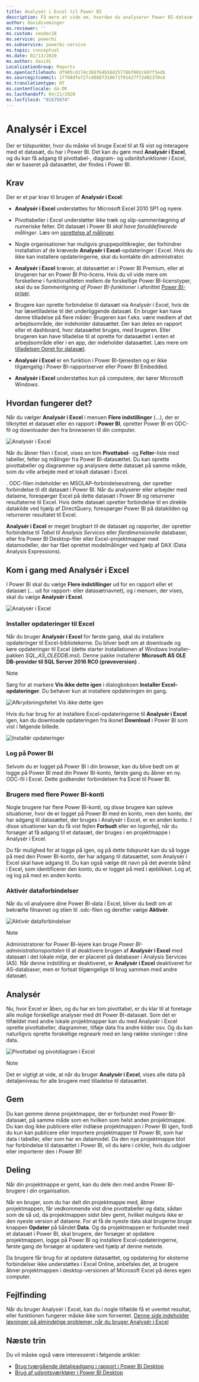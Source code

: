 ```yaml
---
title: Analysér i Excel til Power BI
description: Få mere at vide om, hvordan du analyserer Power BI-datasæt i Excel
author: davidiseminger
ms.reviewer: ''
ms.custom: seodec18
ms.service: powerbi
ms.subservice: powerbi-service
ms.topic: conceptual
ms.date: 02/13/2020
ms.author: davidi
LocalizationGroup: Reports
ms.openlocfilehash: df905c4174c366f64b58d257786f002c607f3edb
ms.sourcegitcommit: 1f768dfef27cd8887318671f91427f72d02370c6
ms.translationtype: HT
ms.contentlocale: da-DK
ms.lasthandoff: 04/21/2020
ms.locfileid: "81675674"
---
```

# <a name="analyze-in-excel"></a>Analysér i Excel
Der er tidspunkter, hvor du måske vil bruge Excel til at få vist og interagere med et datasæt, du har i Power BI. Det kan du gøre med **Analysér i Excel**, og du kan få adgang til pivottabel-, diagram- og udsnitsfunktioner i Excel, der er baseret på datasættet, der findes i Power BI.

## <a name="requirements"></a>Krav
Der er et par krav til brugen af **Analysér i Excel**:

* **Analysér i Excel** understøttes for Microsoft Excel 2010 SP1 og nyere.

* Pivottabeller i Excel understøtter ikke træk og slip-sammenlægning af numeriske felter. Dit datasæt i Power BI *skal have foruddefinerede målinger*. Læs om [oprettelse af målinger](desktop-measures.md).
* Nogle organisationer har muligvis gruppepolitikregler, der forhindrer installation af de krævede **Analysér i Excel**-opdateringer i Excel. Hvis du ikke kan installere opdateringerne, skal du kontakte din administrator.
* **Analysér i Excel** kræver, at datasættet er i Power BI Premium, eller at brugeren har en Power BI Pro-licens. Hvis du vil vide mere om forskellene i funktionaliteten mellem de forskellige Power BI-licenstyper, skal du se _Sammenligning af Power BI-funktioner_ i afsnittet [Power BI-priser](https://powerbi.microsoft.com/pricing/).
* Brugere kan oprette forbindelse til datasæt via Analysér i Excel, hvis de har læsetilladelse til det underliggende datasæt.  En bruger kan have denne tilladelse på flere måder: Brugeren kan f.eks. være medlem af det arbejdsområde, der indeholder datasættet. Der kan deles en rapport eller et dashboard, hvor datasættet bruges, med brugeren. Eller brugeren kan have tilladelse til at oprette for datasættet i enten et arbejdsområde eller i en app, der indeholder datasættet. Læs mere om [tilladelsen Opret for datasæt](service-datasets-build-permissions.md).
* **Analysér i Excel** er en funktion i Power BI-tjenesten og er ikke tilgængelig i Power BI-rapportserver eller Power BI Embedded. 
* **Analysér i Excel** understøttes kun på computere, der kører Microsoft Windows.

## <a name="how-does-it-work"></a>Hvordan fungerer det?
Når du vælger **Analysér i Excel** i menuen **Flere indstillinger** (...), der er tilknyttet et datasæt eller en rapport i **Power BI**, opretter Power BI en ODC-fil og downloader den fra browseren til din computer.

![Analysér i Excel](media/service-analyze-in-excel/power-bi-analyze-in-excel.png)

Når du åbner filen i Excel, vises en tom **Pivottabel**- og **Felter**-liste med tabeller, felter og målinger fra Power BI-datasættet. Du kan oprette pivottabeller og diagrammer og analysere dette datasæt på samme måde, som du ville arbejde med et lokalt datasæt i Excel.

. ODC-filen indeholder en MSOLAP-forbindelsesstreng, der opretter forbindelse til dit datasæt i Power BI. Når du analyserer eller arbejder med dataene, forespørger Excel på dette datasæt i Power BI og returnerer resultaterne til Excel. Hvis dette datasæt opretter forbindelse til en direkte datakilde ved hjælp af DirectQuery, forespørger Power BI på datakilden og returnerer resultatet til Excel.

**Analysér i Excel** er meget brugbart til de datasæt og rapporter, der opretter forbindelse til *Tabel til Analysis Services* eller *flerdimensionelle* databaser, eller fra Power BI Desktop-filer eller Excel-projektmapper med datamodeller, der har fået oprettet modelmålinger ved hjælp af DAX (Data Analysis Expressions).

## <a name="get-started-with-analyze-in-excel"></a>Kom i gang med Analysér i Excel
I Power BI skal du vælge **Flere indstillinger** ud for en rapport eller et datasæt (... ud for rapport- eller datasætnavnet), og i menuen, der vises, skal du vælge **Analysér i Excel**.

![Analysér i Excel](media/service-analyze-in-excel/power-bi-analyze-menu.png)

### <a name="install-excel-updates"></a>Installer opdateringer til Excel
Når du bruger **Analysér i Excel** for første gang, skal du installere opdateringer til Excel-bibliotekerne. Du bliver bedt om at downloade og køre opdateringer til Excel (dette starter installationen af Windows Installer-pakken *SQL_AS_OLEDDB.msi*). Denne pakke installerer **Microsoft AS OLE DB-provider til SQL Server 2016 RC0 (prøveversion)** .

> [!NOTE]
> Sørg for at markere **Vis ikke dette igen** i dialogboksen **Installer Excel-opdateringer**. Du behøver kun at installere opdateringen én gang.
> 
> 

![Afkrydsningsfeltet Vis ikke dette igen](media/service-analyze-in-excel/pbi_anlz_excel_dontshow.png)

Hvis du har brug for at installere Excel-opdateringerne til **Analysér i Excel** igen, kan du downloade opdateringen fra ikonet **Download** i Power BI som vist i følgende billede.

![Installér opdateringer](media/service-analyze-in-excel/pbi_anlz_excel_download_again.png)

### <a name="sign-in-to-power-bi"></a>Log på Power BI
Selvom du er logget på Power BI i din browser, kan du blive bedt om at logge på Power BI med din Power BI-konto, første gang du åbner en ny. ODC-fil i Excel. Dette godkender forbindelsen fra Excel til Power BI.

### <a name="users-with-multiple-power-bi-accounts"></a>Brugere med flere Power BI-konti
Nogle brugere har flere Power BI-konti, og disse brugere kan opleve situationer, hvor de er logget på Power BI med én konto, men den konto, der har adgang til datasættet, der bruges i Analysér i Excel, er en anden konto. I disse situationer kan du få vist fejlen **Forbudt** eller en logonfejl, når du forsøger at få adgang til et datasæt, der bruges i en projektmappe i Analysér i Excel.

Du får mulighed for at logge på igen, og på dette tidspunkt kan du så logge på med den Power BI-konto, der har adgang til datasættet, som Analysér i Excel skal have adgang til. Du kan også vælge dit navn på det øverste bånd i Excel, som identificerer den konto, du er logget på med i øjeblikket. Log af, og log på med en anden konto.

### <a name="enable-data-connections"></a>Aktivér dataforbindelser
Når du vil analysere dine Power BI-data i Excel, bliver du bedt om at bekræfte filnavnet og stien til .odc-filen og derefter vælge **Aktivér**.

![Aktivér dataforbindelser](media/service-analyze-in-excel/pbi_anlz_excel_enable.png)

> [!NOTE]
> Administratorer for Power BI-lejere kan bruge *Power BI-administrationsportalen* til at deaktivere brugen af **Analysér i Excel** med datasæt i det lokale miljø, der er placeret på databaser i Analysis Services (AS). Når denne indstilling er deaktiveret, er **Analysér i Excel** deaktiveret for AS-databaser, men er fortsat tilgængelige til brug sammen med andre datasæt.
> 
> 

## <a name="analyze-away"></a>Analysér
Nu, hvor Excel er åben, og du har en tom pivottabel, er du klar til at foretage alle mulige forskellige analyser med dit Power BI-datasæt. Som det er tilfældet med andre lokale projektmapper kan du med Analysér i Excel oprette pivottabeller, diagrammer, tilføje data fra andre kilder osv. Og du kan naturligvis oprette forskellige regneark med en lang række visninger i dine data.

![Pivottabel og pivotdiagram i Excel](media/service-analyze-in-excel/pbi_anlz_excel_chart.png)

> [!NOTE]
> Det er vigtigt at vide, at når du bruger **Analysér i Excel**, vises alle data på detaljeniveau for alle brugere med tilladelse til datasættet.
> 
> 

## <a name="save"></a>Gem
Du kan gemme denne projektmappe, der er forbundet med Power BI-datasæt, på samme måde som en hvilken som helst anden projektmappe. Du kan dog ikke publicere eller indlæse projektmappen i Power BI igen, fordi du kun kan publicere eller importere projektmapper til Power BI, som har data i tabeller, eller som har en datamodel. Da den nye projektmappe blot har forbindelse til datasættet i Power BI, vil du køre i cirkler, hvis du udgiver eller importerer den i Power BI!

## <a name="share"></a>Deling
Når din projektmappe er gemt, kan du dele den med andre Power BI-brugere i din organisation.

Når en bruger, som du har delt din projektmappe med, åbner projektmappen, får vedkommende vist dine pivottabeller og data, sådan som de så ud, da projektmappen sidst blev gemt, hvilket muligvis ikke er den nyeste version af dataene. For at få de nyeste data skal brugerne bruge knappen **Opdater** på båndet **Data**. Og da projektmappen er forbundet med et datasæt i Power BI, skal brugere, der forsøger at opdatere projektmappen, logge på Power BI og installere Excel-opdateringerne, første gang de forsøger at opdatere ved hjælp af denne metode.

Da brugere får brug for at opdatere datasættet, og opdatering for eksterne forbindelser ikke understøttes i Excel Online, anbefales det, at brugere åbner projektmappen i desktop-versionen af Microsoft Excel på deres egen computer.

## <a name="troubleshooting"></a>Fejlfinding
Når du bruger Analysér i Excel, kan du i nogle tilfælde få et uventet resultat, eller funktionen fungerer måske ikke som forventet. [Denne side indeholder løsninger på almindelige problemer, når du bruger Analysér i Excel](desktop-troubleshooting-analyze-in-excel.md)

## <a name="next-steps"></a>Næste trin

Du vil måske også være interesseret i følgende artikler:

* [Brug tværgående detaljeadgang i rapport i Power BI Desktop](desktop-cross-report-drill-through.md)
* [Brug af udsnitsværktøjer i Power BI Desktop](visuals/power-bi-visualization-slicers.md)

